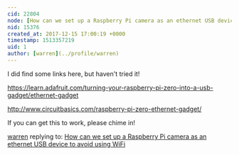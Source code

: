 ```yaml
---
cid: 22804
node: [How can we set up a Raspberry Pi camera as an ethernet USB device to avoid using WiFi ](../notes/warren/12-15-2017/how-can-we-set-up-a-raspberry-pi-camera-as-an-ethernet-usb-device-to-avoid-using-wifi)
nid: 15376
created_at: 2017-12-15 17:00:19 +0000
timestamp: 1513357219
uid: 1
author: [warren](../profile/warren)
---
```


I did find some links here, but haven't tried it!

https://learn.adafruit.com/turning-your-raspberry-pi-zero-into-a-usb-gadget/ethernet-gadget

http://www.circuitbasics.com/raspberry-pi-zero-ethernet-gadget/

If you can get this to work, please chime in!

[warren](../profile/warren) replying to: [How can we set up a Raspberry Pi camera as an ethernet USB device to avoid using WiFi ](../notes/warren/12-15-2017/how-can-we-set-up-a-raspberry-pi-camera-as-an-ethernet-usb-device-to-avoid-using-wifi)

